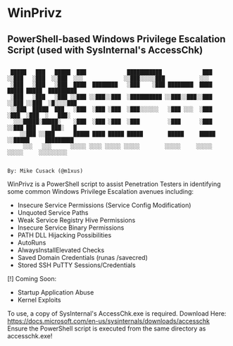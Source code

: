 # WinPrivz
## PowerShell-based Windows Privilege Escalation Script (used with SysInternal's AccessChk)

```

 █████   ███   █████  ███             ███████████             ███                        
░░███   ░███  ░░███  ░░░             ░░███░░░░░███           ░░░                         
 ░███   ░███   ░███  ████  ████████   ░███    ░███ ████████  ████  █████ █████  █████████
 ░███   ░███   ░███ ░░███ ░░███░░███  ░██████████ ░░███░░███░░███ ░░███ ░░███  ░█░░░░███ 
 ░░███  █████  ███   ░███  ░███ ░███  ░███░░░░░░   ░███ ░░░  ░███  ░███  ░███  ░   ███░  
  ░░░█████░█████░    ░███  ░███ ░███  ░███         ░███      ░███  ░░███ ███     ███░   █
    ░░███ ░░███      █████ ████ █████ █████        █████     █████  ░░█████     █████████
     ░░░   ░░░      ░░░░░ ░░░░ ░░░░░ ░░░░░        ░░░░░     ░░░░░    ░░░░░     ░░░░░░░░░ 
     

By: Mike Cusack (@m1xus)

```

WinPrivz is a PowerShell script to assist Penetration Testers in identifying some common Windows Privilege Escalation avenues including:
- Insecure Service Permissions (Service Config Modification)
- Unquoted Service Paths
- Weak Service Registry Hive Permissions
- Insecure Service Binary Permissions
- PATH DLL Hijacking Possibilities
- AutoRuns
- AlwaysInstallElevated Checks
- Saved Domain Credentials (runas /savecred)
- Stored SSH PuTTY Sessions/Credentials

[!] Coming Soon:
- Startup Application Abuse
- Kernel Exploits

To use, a copy of SysInternal's AccessChk.exe is required. Download Here: https://docs.microsoft.com/en-us/sysinternals/downloads/accesschk
Ensure the PowerShell script is executed from the same directory as accesschk.exe!
